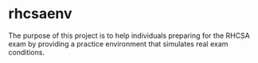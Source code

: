 # rhcsaenv
The purpose of this project is to help individuals preparing for the RHCSA exam by providing a practice environment that simulates real exam conditions.

